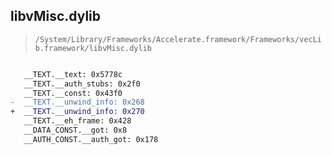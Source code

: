 ## libvMisc.dylib

> `/System/Library/Frameworks/Accelerate.framework/Frameworks/vecLib.framework/libvMisc.dylib`

```diff

   __TEXT.__text: 0x5778c
   __TEXT.__auth_stubs: 0x2f0
   __TEXT.__const: 0x43f0
-  __TEXT.__unwind_info: 0x268
+  __TEXT.__unwind_info: 0x270
   __TEXT.__eh_frame: 0x428
   __DATA_CONST.__got: 0x8
   __AUTH_CONST.__auth_got: 0x178

```
